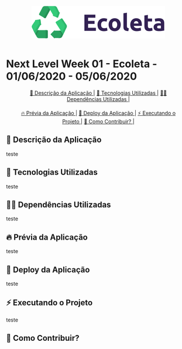 <div align="center" style="margin: 50px;">
  <img alt="logo ecoleta" src="./img/logo.svg" width="auto" heigth="auto"/>
</div>

# Next Level Week 01 - Ecoleta - 01/06/2020 - 05/06/2020

<div align="center" style="margin: 20px;">
  <p align="center" >
    <a href="#-descricao-da-aplicacao"> 🎯 Descrição da Aplicação </a> |
    <a href="#-tecnologias-utilizadas"> 🚀 Tecnologias Utilizadas </a> |
    <a href="#-tecnologias-usadas"> 👨‍🚀 Dependências Utilizadas </a> |
  </p>
</div>

<div align="center" style="margin: 20px;">
  <p align="center" >
    <a href="#-prévia-da-aplicação"> 🔥 Prévia da Aplicação </a> |    
    <a href="#-deploy-da-aplicação"> 🔨 Deploy da Aplicação </a> |
    <a href="#-executando-o-projeto"> ⚡ Executando o Projeto </a> |
    <a href="#-como-contribuir?"> 🤔 Como Contribuir? </a> |    
  </p>
</div>

## 🎯 Descrição da Aplicação

teste

## 🚀 Tecnologias Utilizadas

teste

## 👨‍🚀 Dependências Utilizadas

teste

## 🔥 Prévia da Aplicação

teste

## 🔨 Deploy da Aplicação

teste

## ⚡ Executando o Projeto


teste

## 🤔 Como Contribuir?
